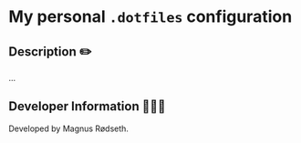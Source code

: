 # My personal `.dotfiles` configuration

## Description ✏️

...

## Developer Information 🙋🏼‍♂️

Developed by Magnus Rødseth.
